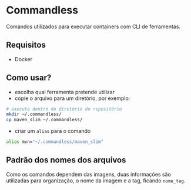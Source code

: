 # Commandless

Comandos utilizados para executar containers com CLI de ferramentas.

## Requisitos

- Docker

## Como usar?

- escolha qual ferramenta pretende utilizar
- copie o arquivo para um diretório, por exemplo:

```bash
# execute dentro do diretório do repositório
mkdir ~/.commandless/
cp maven_slim ~/.commandless/
```

- criar um `alias` para o comando

```bash
alias mvn="~/.commandless/maven_slim"
```

## Padrão dos nomes dos arquivos

Como os comandos dependem das imagens, duas informações são utilizadas para organização, o nome da imagem e a tag, ficando `nome_tag`.
